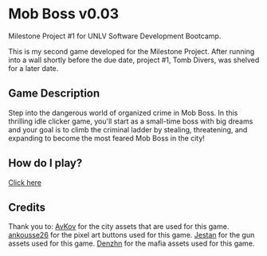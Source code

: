 # Mob Boss v0.03

Milestone Project #1 for UNLV Software Development Bootcamp.

This is my second game developed for the Milestone Project. After running into a wall shortly before the due date, project #1, Tomb Divers, was shelved for a later date.

## Game Description

Step into the dangerous world of organized crime in Mob Boss. In this thrilling idle clicker game, you'll start as a small-time boss with big dreams and your goal is to climb the criminal ladder by stealing, threatening, and expanding to become the most feared Mob Boss in the city!

## How do I play?

[Click here](https://zachplatypus.github.io/Mob-Boss/)

## Credits

Thank you to:
[AvKov](https://avkov.itch.io/city-tilemap-32x32) for the city assets that are used for this game.
[ankousse26](https://ankousse26.itch.io/pixel-art-boutons) for the pixel art buttons used for this game.
[Jestan](https://jestan.itch.io/weapons-pack) for the gun assets used for this game.
[Denzhn](https://denzhn.itch.io/pixelart-mafia-characters) for the mafia assets used for this game.